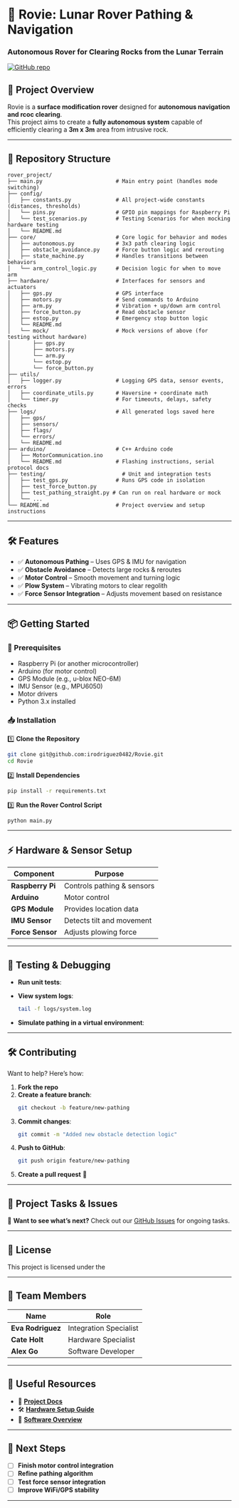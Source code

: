 # 🚀 Rovie: Lunar Rover Pathing & Navigation
### **Autonomous Rover for Clearing Rocks from the Lunar Terrain**  
[![GitHub repo](https://img.shields.io/badge/GitHub-Rovie-blue?style=flat&logo=github)](https://github.com/irodriguez0482/Rovie)

## 📌 Project Overview
Rovie is a **surface modification rover** designed for **autonomous navigation and rcoc clearing**.  
This project aims to create a **fully autonomous system** capable of efficiently clearing a **3m x 3m** area from intrusive rock.  

---

## 📁 Repository Structure
```
rover_project/
├── main.py                       # Main entry point (handles mode switching)
├── config/
│   ├── constants.py              # All project-wide constants (distances, thresholds)
│   └── pins.py                   # GPIO pin mappings for Raspberry Pi
│   └── test_scenarios.py         # Testing Scenarios for when mocking hardware testing
│   └── README.md
├── core/                         # Core logic for behavior and modes
│   ├── autonomous.py             # 3x3 path clearing logic
│   ├── obstacle_avoidance.py     # Force button logic and rerouting
│   ├── state_machine.py          # Handles transitions between behaviors
│   └── arm_control_logic.py      # Decision logic for when to move arm
├── hardware/                     # Interfaces for sensors and actuators
│   ├── gps.py                    # GPS interface
│   ├── motors.py                 # Send commands to Arduino
│   ├── arm.py                    # Vibration + up/down arm control
│   ├── force_button.py           # Read obstacle sensor
│   ├── estop.py                  # Emergency stop button logic
│   └── README.md
│   └── mock/                     # Mock versions of above (for testing without hardware)
│       ├── gps.py
│       ├── motors.py
│       └── arm.py
│       └── estop.py
│       └── force_button.py
├── utils/
│   ├── logger.py                 # Logging GPS data, sensor events, errors
│   ├── coordinate_utils.py       # Haversine + coordinate math
│   └── timer.py                  # For timeouts, delays, safety checks
├── logs/                         # All generated logs saved here
│   ├── gps/
│   ├── sensors/
│   ├── flags/
│   └── errors/
│   └── README.md
├── arduino/                      # C++ Arduino code
│   ├── MotorCommunication.ino
│   └── README.md                 # Flashing instructions, serial protocol docs
├── testing/                        # Unit and integration tests
│   ├── test_gps.py               # Runs GPS code in isolation
│   ├── test_force_button.py
│   ├── test_pathing_straight.py # Can run on real hardware or mock
│   └── ...
└── README.md                     # Project overview and setup instructions

```

---

## 🛠 Features
- ✅ **Autonomous Pathing** – Uses GPS & IMU for navigation  
- ✅ **Obstacle Avoidance** – Detects large rocks & reroutes  
- ✅ **Motor Control** – Smooth movement and turning logic  
- ✅ **Plow System** – Vibrating motors to clear regolith  
- ✅ **Force Sensor Integration** – Adjusts movement based on resistance  

---

## 📦 Getting Started

### 🔧 Prerequisites
- Raspberry Pi (or another microcontroller)
- Arduino (for motor control)
- GPS Module (e.g., u-blox NEO-6M)
- IMU Sensor (e.g., MPU6050)
- Motor drivers
- Python 3.x installed

### 📥 Installation

1️⃣ **Clone the Repository**  
```bash
git clone git@github.com:irodriguez0482/Rovie.git
cd Rovie
```
2️⃣ **Install Dependencies**  
```bash
pip install -r requirements.txt
```
3️⃣ **Run the Rover Control Script**  
```bash
python main.py
```

---

## ⚡ Hardware & Sensor Setup

| Component  | Purpose |
|------------|---------|
| **Raspberry Pi**  | Controls pathing & sensors |
| **Arduino**  | Motor control |
| **GPS Module**  | Provides location data |
| **IMU Sensor**  | Detects tilt and movement |
| **Force Sensor** | Adjusts plowing force |

---

## 🔬 Testing & Debugging
- **Run unit tests**:  

- **View system logs**:  
  ```bash
  tail -f logs/system.log
  ```
- **Simulate pathing in a virtual environment**:  


---

## 🛠 Contributing

Want to help? Here’s how:

1. **Fork the repo**  
2. **Create a feature branch**:  
   ```bash
   git checkout -b feature/new-pathing
   ```
3. **Commit changes**:  
   ```bash
   git commit -m "Added new obstacle detection logic"
   ```
4. **Push to GitHub**:  
   ```bash
   git push origin feature/new-pathing
   ```
5. **Create a pull request** 🎉  

---

## 📅 Project Tasks & Issues
🚀 **Want to see what’s next?** Check out our [GitHub Issues](https://github.com/irodriguez0482/Rovie/issues) for ongoing tasks.

---

## 📜 License
This project is licensed under the

---

## 👥 Team Members
| Name | Role |
|------|------|
| **Eva Rodriguez** | Integration Specialist |
| **Cate Holt** | Hardware Specialist |
| **Alex Go** | Software Developer |

---

## 🔗 Useful Resources
- 📖 **[Project Docs](docs/README.md)**
- 🛠 **[Hardware Setup Guide](docs/hardware.md)**
- 🚀 **[Software Overview](docs/software.md)**

---

## 📌 Next Steps
- [ ] **Finish motor control integration**
- [ ] **Refine pathing algorithm**
- [ ] **Test force sensor integration**
- [ ] **Improve WiFi/GPS stability**

---